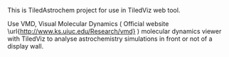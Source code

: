 This is TiledAstrochem project for use in TiledViz web tool.

Use VMD, Visual Molecular Dynamics ( Official website \url{http://www.ks.uiuc.edu/Research/vmd} ) molecular dynamics viewer with TiledViz to analyse
astrochemistry simulations in front or not of a display wall.

